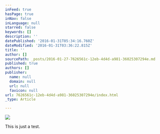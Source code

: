 ```yaml
---
inFeed: true
hasPage: true
inNav: false
inLanguage: null
starred: false
keywords: []
description: ''
datePublished: '2016-01-31T05:34:16.760Z'
dateModified: '2016-01-31T03:36:22.815Z'
title: ''
author: []
sourcePath: _posts/2016-01-27-7626561c-12eb-4d4d-a981-36025307294e.md
published: true
authors: []
publisher:
  name: null
  domain: null
  url: null
  favicon: null
url: 7626561c-12eb-4d4d-a981-36025307294e/index.html
_type: Article

---
```

![](https://the-grid-user-content.s3-us-west-2.amazonaws.com/70e1c46e-8bf3-4893-a651-69be63fe06d1.jpg)

This is just a test.
